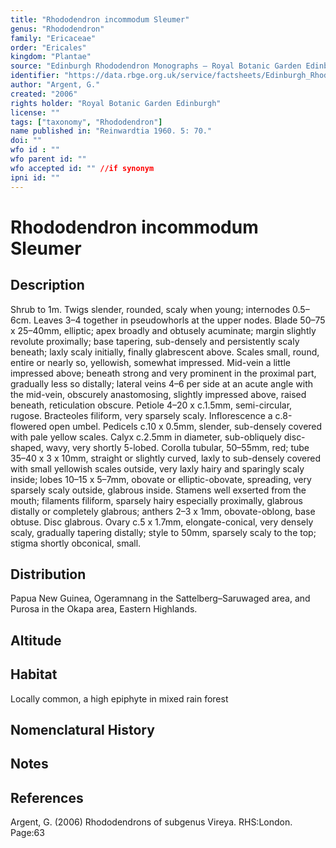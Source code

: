```yaml
---
title: "Rhododendron incommodum Sleumer"
genus: "Rhododendron"
family: "Ericaceae"
order: "Ericales"
kingdom: "Plantae"
source: "Edinburgh Rhododendron Monographs – Royal Botanic Garden Edinburgh"
identifier: "https://data.rbge.org.uk/service/factsheets/Edinburgh_Rhododendron_Monographs.xhtml"
author: "Argent, G."
created: "2006"
rights holder: "Royal Botanic Garden Edinburgh"
license: ""
tags: ["taxonomy", "Rhododendron"]
name published in: "Reinwardtia 1960. 5: 70."
doi: ""
wfo id : ""
wfo parent id: ""
wfo accepted id: "" //if synonym                      
ipni id: ""
---
```


                       

# Rhododendron incommodum Sleumer

## Description
Shrub to 1m. Twigs slender, rounded, scaly when young; internodes 0.5–6cm. Leaves 3–4 together in pseudo­whorls at the upper nodes. Blade 50–75 x 25–40mm, elliptic; apex broadly and obtusely acuminate; margin slightly revolute proximally; base tapering, sub-densely and persistently scaly beneath; laxly scaly initially, finally glabrescent above. Scales small, round, entire or nearly so, yellowish, somewhat impressed. Mid-vein a little impressed above; beneath strong and very prominent in the proximal part, gradually less so distally; lateral veins 4–6 per side at an acute angle with the mid-vein, obscurely anastomosing, slightly impressed above, raised beneath, reticulation obscure. Petiole 4–20 x c.1.5mm, semi-circular, rugose. Bracteoles filiform, very sparsely scaly. Inflorescence a c.8-flowered open umbel. Pedicels c.10 x 0.5mm, slender, sub-densely covered with pale yellow scales. Calyx c.2.5mm in diameter, sub-obliquely disc-shaped, wavy, very shortly 5-lobed. Corolla tubular, 50–55mm, red; tube 35–40 x 3 x 10mm, straight or slightly curved, laxly to sub-densely covered with small yellowish scales outside, very laxly hairy and sparingly scaly inside; lobes 10–15 x 5–7mm, obovate or elliptic-obovate, spreading, very sparsely scaly outside, glabrous inside. Stamens well exserted from the mouth; filaments filiform, sparsely hairy especially proximally, glabrous distally or completely glabrous; anthers 2–3 x 1mm, obovate-oblong, base obtuse. Disc glabrous. Ovary c.5 x 1.7mm, elongate-conical, very densely scaly, gradually tapering distally; style to 50mm, sparsely scaly to the top; stigma shortly obconical, small.

## Distribution
Papua New Guinea, Ogeramnang in the Sattelberg–Saruwaged area, and Purosa in the Okapa area, Eastern Highlands.

## Altitude


## Habitat
Locally common, a high epiphyte in mixed rain forest

## Nomenclatural History

                       
## Notes


## References

Argent, G. (2006) Rhododendrons of subgenus Vireya. RHS:London. Page:63

